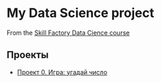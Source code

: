 # My Data Science project

From the [Skill Factory Data Cience course](https://skillfactory.ru/data-scientist)

## Проекты

 * [Проект 0. Игра: угадай число](https://githab.com/ScorpKZ/SF_data_science/tree/main/project_8_Итоги/)

